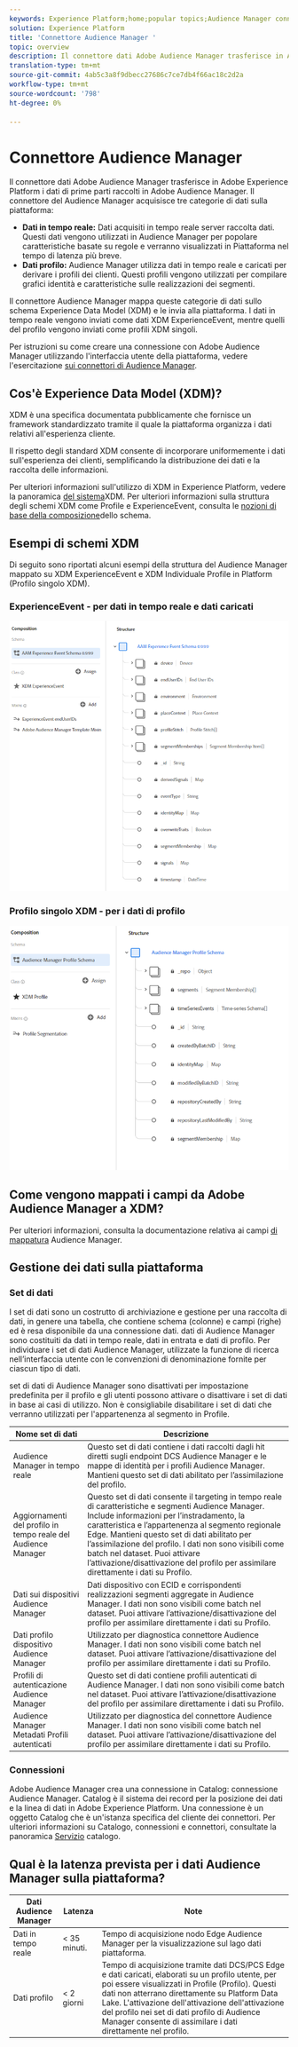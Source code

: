 ```yaml
---
keywords: Experience Platform;home;popular topics;Audience Manager connector;Audience manager;audience manager
solution: Experience Platform
title: 'Connettore Audience Manager '
topic: overview
description: Il connettore dati Adobe Audience Manager trasferisce in Adobe Experience Platform i dati di prime parti raccolti in Adobe Audience Manager. Il connettore del Audience Manager  acquisisce tre categorie di dati in Platform.
translation-type: tm+mt
source-git-commit: 4ab5c3a8f9dbecc27686c7ce7db4f66ac18c2d2a
workflow-type: tm+mt
source-wordcount: '798'
ht-degree: 0%

---
```



# Connettore Audience Manager 

Il connettore dati Adobe Audience Manager trasferisce in Adobe Experience Platform i dati di prime parti raccolti in Adobe Audience Manager. Il connettore del Audience Manager  acquisisce tre categorie di dati sulla piattaforma:

- **Dati in tempo reale:** Dati acquisiti in tempo reale  server  raccolta dati. Questi dati vengono utilizzati in  Audience Manager per popolare caratteristiche basate su regole e verranno visualizzati in Piattaforma nel tempo di latenza più breve.
- **Dati profilo:**  Audience Manager utilizza dati in tempo reale e caricati per derivare i profili dei clienti. Questi profili vengono utilizzati per compilare grafici identità e caratteristiche sulle realizzazioni dei segmenti.

Il connettore  Audience Manager mappa queste categorie di dati sullo schema Experience Data Model (XDM) e le invia alla piattaforma. I dati in tempo reale vengono inviati come dati XDM ExperienceEvent, mentre quelli del profilo vengono inviati come profili XDM singoli.

Per istruzioni su come creare una connessione con Adobe Audience Manager utilizzando l&#39;interfaccia utente della piattaforma, vedere l&#39;esercitazione [sui connettori di Audience Manager](../../tutorials/ui/create/adobe-applications/audience-manager.md).

## Cos&#39;è Experience Data Model (XDM)?

XDM è una specifica documentata pubblicamente che fornisce un framework standardizzato tramite il quale la piattaforma organizza i dati relativi all&#39;esperienza cliente.

Il rispetto degli standard XDM consente di incorporare uniformemente i dati sull&#39;esperienza dei clienti, semplificando la distribuzione dei dati e la raccolta delle informazioni.

Per ulteriori informazioni sull&#39;utilizzo di XDM in  Experience Platform, vedere la panoramica [del sistema](../../../xdm/home.md)XDM. Per ulteriori informazioni sulla struttura degli schemi XDM come Profile e ExperienceEvent, consulta le [nozioni di base della composizione](../../../xdm/schema/composition.md)dello schema.

## Esempi di schemi XDM

Di seguito sono riportati alcuni esempi della struttura del Audience Manager  mappato su XDM ExperienceEvent e XDM Individuale Profile in Platform (Profilo singolo XDM).

### ExperienceEvent - per dati in tempo reale e dati caricati

![](images/aam-experience-events-for-dcs-and-onboarding-data.png)

### Profilo singolo XDM - per i dati di profilo

![](images/aam-profile-xdm-for-profile-data.png)

## Come vengono mappati i campi da Adobe Audience Manager a XDM?

Per ulteriori informazioni, consulta la documentazione relativa ai campi [di mappatura](./mapping/audience-manager.md) Audience Manager.

## Gestione dei dati sulla piattaforma

### Set di dati

I set di dati sono un costrutto di archiviazione e gestione per una raccolta di dati, in genere una tabella, che contiene schema (colonne) e campi (righe) ed è resa disponibile da una connessione dati.  dati di Audience Manager sono costituiti da dati in tempo reale, dati in entrata e dati di profilo. Per individuare i set di dati  Audience Manager, utilizzate la funzione di ricerca nell’interfaccia utente con le convenzioni di denominazione fornite per ciascun tipo di dati.

 set di dati di Audience Manager sono disattivati per impostazione predefinita per il profilo e gli utenti possono attivare o disattivare i set di dati in base ai casi di utilizzo. Non è consigliabile disabilitare i set di dati che verranno utilizzati per l&#39;appartenenza al segmento in Profile.

| Nome set di dati | Descrizione |
| ------------ | ----------- |
|  Audience Manager in tempo reale | Questo set di dati contiene i dati raccolti dagli hit diretti sugli endpoint DCS  Audience Manager e le mappe di identità per i profili  Audience Manager. Mantieni questo set di dati abilitato per l’assimilazione del profilo. |
|  Aggiornamenti del profilo in tempo reale del Audience Manager | Questo set di dati consente il targeting in tempo reale di caratteristiche e segmenti  Audience Manager. Include informazioni per l’instradamento, la caratteristica e l’appartenenza al segmento regionale Edge. Mantieni questo set di dati abilitato per l’assimilazione del profilo. I dati non sono visibili come batch nel dataset. Puoi attivare l’attivazione/disattivazione del profilo per assimilare direttamente i dati su Profilo. |
| Dati sui dispositivi  Audience Manager | Dati dispositivo con ECID e corrispondenti realizzazioni segmenti aggregate in  Audience Manager. I dati non sono visibili come batch nel dataset. Puoi attivare l’attivazione/disattivazione del profilo per assimilare direttamente i dati su Profilo. |
| Dati profilo dispositivo Audience Manager  | Utilizzato per  diagnostica connettore Audience Manager. I dati non sono visibili come batch nel dataset. Puoi attivare l’attivazione/disattivazione del profilo per assimilare direttamente i dati su Profilo. |
| Profili di autenticazione Audience Manager  | Questo set di dati contiene  profili autenticati di Audience Manager. I dati non sono visibili come batch nel dataset. Puoi attivare l’attivazione/disattivazione del profilo per assimilare direttamente i dati su Profilo. |
|  Audience Manager Metadati Profili autenticati | Utilizzato per  diagnostica del connettore Audience Manager. I dati non sono visibili come batch nel dataset. Puoi attivare l’attivazione/disattivazione del profilo per assimilare direttamente i dati su Profilo. |

### Connessioni

Adobe Audience Manager crea una connessione in Catalog:  connessione Audience Manager. Catalog è il sistema dei record per la posizione dei dati e la linea di dati in Adobe Experience Platform. Una connessione è un oggetto Catalog che è un&#39;istanza specifica del cliente dei connettori. Per ulteriori informazioni su Catalogo, connessioni e connettori, consultate la panoramica [Servizio](../../../catalog/home.md) catalogo.

## Qual è la latenza prevista per i dati  Audience Manager sulla piattaforma?

| Dati Audience Manager  | Latenza | Note |
| --- | --- | --- |
| Dati in tempo reale | &lt; 35 minuti. | Tempo di acquisizione  nodo Edge Audience Manager per la visualizzazione sul lago dati piattaforma. |
| Dati profilo | &lt; 2 giorni | Tempo di acquisizione tramite dati DCS/PCS Edge e dati caricati, elaborati su un profilo utente, per poi essere visualizzati in Profile (Profilo). Questi dati non atterrano direttamente su Platform Data Lake. L&#39;attivazione dell&#39;attivazione dell&#39;attivazione del profilo nei set di dati  profilo di Audience Manager consente di assimilare i dati direttamente nel profilo. |